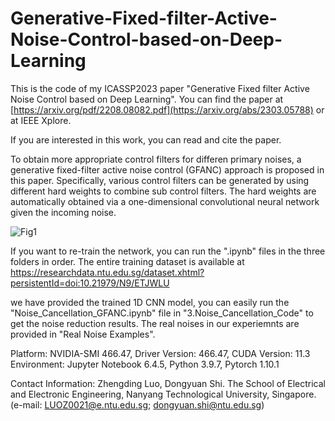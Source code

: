 # Generative-Fixed-filter-Active-Noise-Control-based-on-Deep-Learning

This is the code of my ICASSP2023 paper "Generative Fixed filter Active Noise Control based on Deep Learning". You can find the paper at [https://arxiv.org/pdf/2208.08082.pdf](https://arxiv.org/abs/2303.05788) or at IEEE Xplore.

If you are interested in this work, you can read and cite the paper.

To obtain more appropriate control filters for differen primary noises, a generative fixed-filter active noise control (GFANC) approach is proposed in this paper. Specifically, various control filters can be generated by using different hard weights to combine sub control filters. The hard weights are automatically obtained via a one-dimensional convolutional neural network given the incoming noise.

![Fig1](https://github.com/Luo-Zhengding/GFANC-Generative-fixed-filter-active-noise-control/assets/95018034/b2d47137-14d5-4365-ad5e-a5c6671a866b)

If you want to re-train the network, you can run the ".ipynb" files in the three folders in order. The entire training dataset is available at https://researchdata.ntu.edu.sg/dataset.xhtml?persistentId=doi:10.21979/N9/ETJWLU

we have provided the trained 1D CNN model, you can easily run the "Noise_Cancellation_GFANC.ipynb" file in "3.Noise_Cancellation_Code" to get the noise reduction results. The real noises in our experiemnts are provided in "Real Noise Examples".

Platform: NVIDIA-SMI 466.47, Driver Version: 466.47, CUDA Version: 11.3
Environment: Jupyter Notebook 6.4.5, Python 3.9.7, Pytorch 1.10.1

Contact Information: Zhengding Luo, Dongyuan Shi. The School of Electrical and Electronic Engineering, Nanyang Technological University, Singapore. (e-mail: LUOZ0021@e.ntu.edu.sg; dongyuan.shi@ntu.edu.sg)
